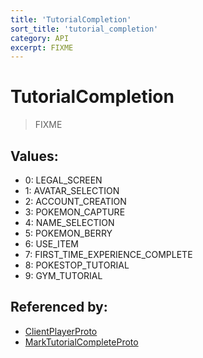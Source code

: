 ```yaml
---
title: 'TutorialCompletion'
sort_title: 'tutorial_completion'
category: API
excerpt: FIXME
---
```


# TutorialCompletion

> FIXME

## Values:

- 0: LEGAL_SCREEN
- 1: AVATAR_SELECTION
- 2: ACCOUNT_CREATION
- 3: POKEMON_CAPTURE
- 4: NAME_SELECTION
- 5: POKEMON_BERRY
- 6: USE_ITEM
- 7: FIRST_TIME_EXPERIENCE_COMPLETE
- 8: POKESTOP_TUTORIAL
- 9: GYM_TUTORIAL

## Referenced by:

- [ClientPlayerProto](../../messages/ClientPlayerProto/)
- [MarkTutorialCompleteProto](../../messages/MarkTutorialCompleteProto/)
